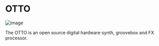 # OTTO
![image](https://user-images.githubusercontent.com/3133596/128610052-d22a7420-2245-4c5f-8785-9c474ee35d91.png)

The OTTO is an open source digital hardware synth, groovebox and FX processor. 


